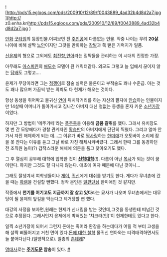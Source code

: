 ![http://pds15.egloos.com/pds/200910/12/89/f0043889_4ad32b4d8d2a7.jpg](http://
z0.enha.kr/http://pds15.egloos.com/pds/200910/12/89/f0043889_4ad32b4d8d2a7.jpg
)

[만화](%EB%A7%8C%ED%99%94.md) [굿타임](%EA%B5%BF%ED%83%80%EC%9E%84.md)의
등장인물.어찌보면 진 [주인공](%EC%A3%BC%EC%9D%B8%EA%B3%B5.md)에 다름없는 인물. 작중 나이는 무려
**20살**. 나이에 비해 살짝 [노안](%EB%85%B8%EC%95%88.md)이지만 그것을 만회하는
[장발](%EC%9E%A5%EB%B0%9C.md)과 쭉 뻗은 기럭지가 일품.

[신윤제](%EC%8B%A0%EC%9C%A4%EC%A0%9C.md)의 형으로 그외에도
[최진향](%EC%B5%9C%EC%A7%84%ED%96%A5.md),[연아](%EC%97%B0%EC%95%84.md)라는 짐짝들을
관리하는 이 시대의 진정한 가장.

아무래도 [아스피린](%EC%95%84%EC%8A%A4%ED%94%BC%EB%A6%B0.md)의
[해모수](%ED%95%B4%EB%AA%A8%EC%88%98.md) 모델이 된 캐릭터같다. 외모도 그렇고 늘 입에서 끊이지 않는
[담배](%EB%8B%B4%EB%B0%B0.md)도 그렇고....

윤제가 무당이라면 그는 [점쟁이](%EC%A0%90%EC%9F%81%EC%9D%B4.md)로 점술 실력은 물론이고 부적술도 꽤나
수준급. 아는 것도 꽤나 많으며 가끔씩 받는 의뢰도 다 현제가 해오는 것이다.

항상 동생을 쥐어박고 물귀신 [연아](%EC%97%B0%EC%95%84.md) 뒤치닥거리를 하는 자신의 팔자에
[안습](%EC%95%88%EC%8A%B5.md)하는 인물이지만 14살때 어머니가 돌아가시고 집나간 아버지 대신 철없는 동생을 혼자
키운 [소년가장](%EC%86%8C%EB%85%84%EA%B0%80%EC%9E%A5.md)이었다.

하지만 그 방법이 '메뚜기떼'라는 [폭주족](%ED%8F%AD%EC%A3%BC%EC%A1%B1.md)을 이용해 **금품 갈취**를
했다. 그래서 유치장도 몇 번 간 모양에다가 경찰 관계자인 [황승만](%ED%99%A9%EC%8A%B9%EB%A7%8C.md)의
아버지에게 단단히 찍혔다. 그리고 얼마 안가서 자진 해체하게 되는 데...그 이유가 바로
[짝사랑](%EC%A7%9D%EC%82%AC%EB%9E%91.md)하는
[한미애](%ED%95%9C%EB%AF%B8%EC%95%A0.md)가 오토바이 소리에 잠을 못 잔다는 이유를 듣고 그날 바로 자진
해체시켜버렸다. 그래서 한때 그를 동경하던 전 조직원 놈이(?) 갑작스러운 해체에 의문을 품고 찾아오기도 했다.

그 후 열심히 공부해 대학에 입학한 것이
**[신학대학](%EC%8B%A0%ED%95%99%EB%8C%80%ED%95%99.md)**(!). 다름이 아닌
[목사](%EB%AA%A9%EC%82%AC.md)가 되는 것이 꿈이란다. 하지만 그것도 잘 다니지 않는다. 애초에 여자 때문에 다닌
것이니...

그래도 잘생겨서 여학생들이나 [게이](%EA%B2%8C%EC%9D%B4.md),
[귀신](%EA%B7%80%EC%8B%A0.md)에게 대쉬를 받기도 한다. 게다가 무녀촌에 갔을 때는
[하렘](%ED%95%98%EB%A0%98.md)을 건설할 뻔했다. 정작 본인은
[일편단심](%EC%9D%BC%ED%8E%B8%EB%8B%A8%EC%8B%AC.md) 한미애인 것 같지만.

작중에서 **천기를 어기고도 지금까지 잘 살고 있다**라는 묘사가 나오며 무녀촌에서는 대무당이 될 윤제의 앞길을 막는다고 제거당할 뻔 했다.

대강의 사정을 보자면,원래는 현제가 신내림을 받는 것인데,그것을 동생한테 떠넘긴 것으로 추정된다. 그래서인지 윤제에게 박혀있는
'챠크라(인)'이 현제한테도 있다고 한다.  

일찍 소년가장이 되어서 그런지 돈에는 죽어라 환장을 하는데다가 어릴 적 부터 고생을 해 살짝 삐뚤어지고 거친 면이 있다.[돈에 대한
철학](http://pds15.egloos.com/pds/200910/12/89/f0043889_4ad32bf492ae9.jpg) 물귀신
연아와는 티격태격하면서도 늘 붙어다닌다.(일방적으로). 일종의 [츤데레](%EC%B8%A4%EB%8D%B0%EB%A0%88.md)?

[명대사](%EB%AA%85%EB%8C%80%EC%82%AC.md)로는
**[주기도문](%EC%A3%BC%EA%B8%B0%EB%8F%84%EB%AC%B8.md) 암송**이 있다.
[#](http://pds15.egloos.com/pds/200907/09/89/f0043889_4a54b8083a619.jpg)

